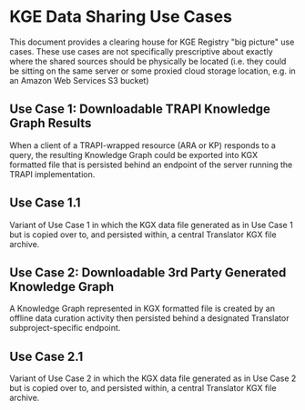 # KGE Data Sharing Use Cases

This document provides a clearing house for KGE Registry "big picture" use cases. These use cases are not
specifically prescriptive about exactly where the shared sources should be physically be located (i.e. they could
be sitting on the same server or some proxied cloud storage location, e.g. in an Amazon Web Services S3 bucket)

## Use Case 1: Downloadable TRAPI Knowledge Graph Results

When a client of a TRAPI-wrapped resource (ARA or KP) responds to a query, the resulting Knowledge Graph
could be exported into KGX formatted file that is persisted behind an endpoint of the server running the
TRAPI implementation. 

## Use Case 1.1

Variant of Use Case 1 in which the KGX data file generated as in Use Case 1 
but is copied over to, and persisted within, a central Translator KGX file archive.

## Use Case 2: Downloadable 3rd Party Generated Knowledge Graph

A Knowledge Graph represented in KGX formatted file is created by an offline data curation activity 
then persisted behind a designated Translator subproject-specific endpoint.

## Use Case 2.1

Variant of Use Case 2 in which the KGX data file generated as in Use Case 2 but is 
copied over to, and persisted within, a central Translator KGX file archive.

